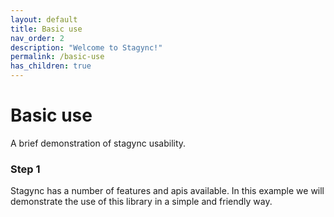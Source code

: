 ```yaml
---
layout: default
title: Basic use
nav_order: 2
description: "Welcome to Stagync!"
permalink: /basic-use
has_children: true
---
```


# Basic use
A brief demonstration of stagync usability.

### Step 1
Stagync has a number of features and apis available. In this example we will demonstrate the use of this library in a simple and friendly way.
